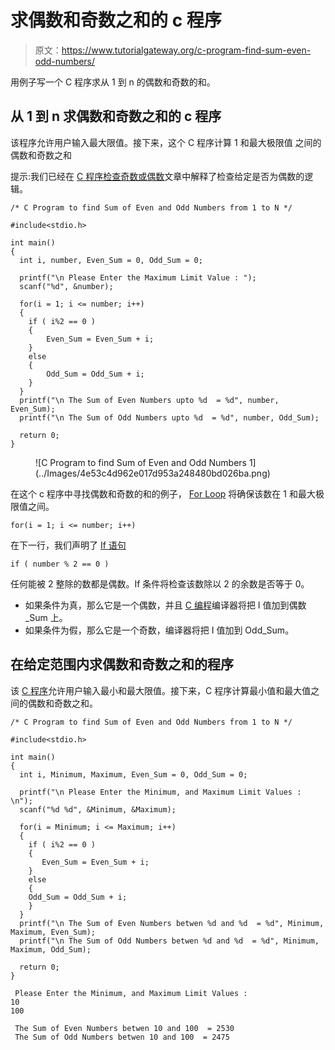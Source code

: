# 求偶数和奇数之和的 c 程序

> 原文：<https://www.tutorialgateway.org/c-program-find-sum-even-odd-numbers/>

用例子写一个 C 程序求从 1 到 n 的偶数和奇数的和。

## 从 1 到 n 求偶数和奇数之和的 c 程序

该程序允许用户输入最大限值。接下来，这个 C 程序计算 1 和最大极限值 之间的偶数和奇数之和

提示:我们已经在 [C 程序检查奇数或偶数](https://www.tutorialgateway.org/c-program-for-even-or-odd/)文章中解释了检查给定是否为偶数的逻辑。

```
/* C Program to find Sum of Even and Odd Numbers from 1 to N */

#include<stdio.h>

int main()
{
  int i, number, Even_Sum = 0, Odd_Sum = 0;

  printf("\n Please Enter the Maximum Limit Value : ");
  scanf("%d", &number);

  for(i = 1; i <= number; i++)
  {
  	if ( i%2 == 0 ) 
  	{
        Even_Sum = Even_Sum + i;
  	}
  	else
  	{
  		Odd_Sum = Odd_Sum + i;
	}
  }
  printf("\n The Sum of Even Numbers upto %d  = %d", number, Even_Sum);
  printf("\n The Sum of Odd Numbers upto %d  = %d", number, Odd_Sum);

  return 0;
}
```

<figure class="wp-block-image">![C Program to find Sum of Even and Odd Numbers 1](../Images/4e53c4d962e017d953a248480bd026ba.png)</figure>

在这个 c 程序中寻找偶数和奇数的和的例子， [For Loop](https://www.tutorialgateway.org/for-loop-in-c-programming/) 将确保该数在 1 和最大极限值之间。

```
for(i = 1; i <= number; i++)

```

在下一行，我们声明了 [If 语句](https://www.tutorialgateway.org/if-statement-in-c/ "If Statement in C")

```
if ( number % 2 == 0 )
```

任何能被 2 整除的数都是偶数。If 条件将检查该数除以 2 的余数是否等于 0。

*   如果条件为真，那么它是一个偶数，并且 [C 编程](https://www.tutorialgateway.org/c-programming/)编译器将把 I 值加到偶数 _Sum 上。
*   如果条件为假，那么它是一个奇数，编译器将把 I 值加到 Odd_Sum。

## 在给定范围内求偶数和奇数之和的程序

该 [C 程序](https://www.tutorialgateway.org/c-programming-examples/)允许用户输入最小和最大限值。接下来，C 程序计算最小值和最大值之间的偶数和奇数之和。

```
/* C Program to find Sum of Even and Odd Numbers from 1 to N */

#include<stdio.h>

int main()
{
  int i, Minimum, Maximum, Even_Sum = 0, Odd_Sum = 0;

  printf("\n Please Enter the Minimum, and Maximum Limit Values : \n");
  scanf("%d %d", &Minimum, &Maximum);

  for(i = Minimum; i <= Maximum; i++)
  {
    if ( i%2 == 0 ) 
    {
       Even_Sum = Even_Sum + i;
    }
    else
    {
  	Odd_Sum = Odd_Sum + i;
    } 
  }
  printf("\n The Sum of Even Numbers betwen %d and %d  = %d", Minimum, Maximum, Even_Sum);
  printf("\n The Sum of Odd Numbers betwen %d and %d  = %d", Minimum, Maximum, Odd_Sum);

  return 0;
}
```

```
 Please Enter the Minimum, and Maximum Limit Values : 
10
100

 The Sum of Even Numbers betwen 10 and 100  = 2530
 The Sum of Odd Numbers betwen 10 and 100  = 2475
```